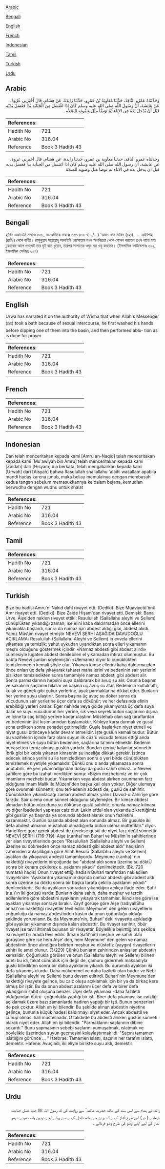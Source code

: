 [Arabic](#arabic)

[Bengali](#bengali)

[English](#english)

[French](#french)

[Indonesian](#indonesian)

[Tamil](#tamil)

[Turkish](#turkish)

[Urdu](#urdu)

## Arabic


<div dir="rtl" lang="ar" style={{fontSize:'larger',backgroundColor:'#f8f9fa',padding:20}}>
وَحَدَّثَنَاهُ عَمْرٌو النَّاقِدُ، حَدَّثَنَا مُعَاوِيَةُ بْنُ عَمْرٍو، حَدَّثَنَا زَائِدَةُ، عَنْ هِشَامٍ، قَالَ أَخْبَرَنِي عُرْوَةُ، عَنْ عَائِشَةَ، أَنَّ رَسُولَ اللَّهِ صلى الله عليه وسلم كَانَ إِذَا اغْتَسَلَ مِنَ الْجَنَابَةِ بَدَأَ فَغَسَلَ يَدَيْهِ قَبْلَ أَنْ يُدْخِلَ يَدَهُ فِي الإِنَاءِ ثُمَّ تَوَضَّأَ مِثْلَ وُضُوئِهِ لِلصَّلاَةِ ‏.‏
</div>
<div style={{backgroundColor:'#f8f9fa',padding:20, marginBottom: 10}}><table> <thead> <tr> <th>References:</th> <th></th> </tr> </thead> <tbody><tr><td>Hadith No</td><td>721</td></tr><tr><td>Arabic No</td><td>316.04</td></tr><tr><td>Reference</td><td>Book 3 Hadith 43</td></tr></tbody></table></div>


<div dir="rtl" lang="ar" style={{fontSize:'larger',backgroundColor:'#f8f9fa',padding:20}}>
وحدثناه عمرو الناقد، حدثنا معاوية بن عمرو، حدثنا زايدة، عن هشام، قال اخبرني عروة، عن عايشة، ان رسول الله صلى الله عليه وسلم كان اذا اغتسل من الجنابة بدا فغسل يديه قبل ان يدخل يده في الاناء ثم توضا مثل وضويه للصلاة
</div>
<div style={{backgroundColor:'#f8f9fa',padding:20, marginBottom: 10}}><table> <thead> <tr> <th>References:</th> <th></th> </tr> </thead> <tbody><tr><td>Hadith No</td><td>721</td></tr><tr><td>Arabic No</td><td>316.04</td></tr><tr><td>Reference</td><td>Book 3 Hadith 43</td></tr></tbody></table></div>

## Bengali


<div dir="ltr" lang="bn" style={{fontSize:'larger',backgroundColor:'#f8f9fa',padding:20}}>
হাদিস একাডেমি নাম্বারঃ ৬০৮, আন্তর্জাতিক নাম্বারঃ ৩১৬ ৬০৮-(.../...) 'আমর আন নাকিদ (রহঃ) ..... আয়িশাহ (রাযিঃ) থেকে বর্ণিত। রাসূলুল্লাহ সাল্লাল্লাহু আলাইহি ওয়াসাল্লাম যখন অপবিত্রতা থেকে গোসল করতেন তখন পাত্রে হাত ঢুকানোর আগে প্রথমেই তার দুই হাত ধুতেন, তারপর সালাতের ওযুর মত ওযু করতেন। (ইসলামিক ফাউন্ডেশনঃ ৬১২, ইসলামিক সেন্টারঃ ৬২৭)
</div>
<div style={{backgroundColor:'#f8f9fa',padding:20, marginBottom: 10}}><table> <thead> <tr> <th>References:</th> <th></th> </tr> </thead> <tbody><tr><td>Hadith No</td><td>721</td></tr><tr><td>Arabic No</td><td>316.04</td></tr><tr><td>Reference</td><td>Book 3 Hadith 43</td></tr></tbody></table></div>

## English


<div dir="ltr" lang="en" style={{fontSize:'larger',backgroundColor:'#f8f9fa',padding:20}}>
Urwa has narrated it on the authority of 'A'isha that when Allah's Messenger (ﷺ) took a bath because of sexual intercourse, he first washed his hands before dipping one of them into the basin, and then performed ablu- tion as is done for prayer
</div>
<div style={{backgroundColor:'#f8f9fa',padding:20, marginBottom: 10}}><table> <thead> <tr> <th>References:</th> <th></th> </tr> </thead> <tbody><tr><td>Hadith No</td><td>721</td></tr><tr><td>Arabic No</td><td>316.04</td></tr><tr><td>Reference</td><td>Book 3 Hadith 43</td></tr></tbody></table></div>

## French


<div dir="ltr" lang="fr" style={{fontSize:'larger',backgroundColor:'#f8f9fa',padding:20}}>

</div>
<div style={{backgroundColor:'#f8f9fa',padding:20, marginBottom: 10}}><table> <thead> <tr> <th>References:</th> <th></th> </tr> </thead> <tbody><tr><td>Hadith No</td><td>721</td></tr><tr><td>Arabic No</td><td>316.04</td></tr><tr><td>Reference</td><td>Book 3 Hadith 43</td></tr></tbody></table></div>

## Indonesian


<div dir="ltr" lang="id" style={{fontSize:'larger',backgroundColor:'#f8f9fa',padding:20}}>
Dan telah menceritakan kepada kami [Amru an-Naqid] telah menceritakan kepada kami [Mu'awiyah bin Amru] telah menceritakan kepada kami [Zaidah] dari [Hisyam] dia berkata, telah mengabarkan kepada kami [Urwah] dari [Aisyah] bahwa Rasulullah shallallahu 'alaihi wasallam apabila mandi hadas karena junub, maka beliau memulainya dengan membasuh kedua tangan sebelum memasukkannya ke dalam bejana, kemudian berwudhu dengan wudhu untuk shalat
</div>
<div style={{backgroundColor:'#f8f9fa',padding:20, marginBottom: 10}}><table> <thead> <tr> <th>References:</th> <th></th> </tr> </thead> <tbody><tr><td>Hadith No</td><td>721</td></tr><tr><td>Arabic No</td><td>316.04</td></tr><tr><td>Reference</td><td>Book 3 Hadith 43</td></tr></tbody></table></div>

## Tamil


<div dir="ltr" lang="ta" style={{fontSize:'larger',backgroundColor:'#f8f9fa',padding:20}}>

</div>
<div style={{backgroundColor:'#f8f9fa',padding:20, marginBottom: 10}}><table> <thead> <tr> <th>References:</th> <th></th> </tr> </thead> <tbody><tr><td>Hadith No</td><td>721</td></tr><tr><td>Arabic No</td><td>316.04</td></tr><tr><td>Reference</td><td>Book 3 Hadith 43</td></tr></tbody></table></div>

## Turkish


<div dir="ltr" lang="tr" style={{fontSize:'larger',backgroundColor:'#f8f9fa',padding:20}}>
Bize bu hadisi Amru'n-Nakid dahî rivayet etti. (Dediki): Bize Muaviyetü'bnü Amr rivayet etti. (Dediki): Bize Zaide Hişam'dan rivayet etti. Demişki: Bana Urve, Âişe'den naklen rivayet ettiki: Resulullah (Sallallahu aleyhi ve Sellem) cünüplükten yıkandığı zaman, işe elini kaba daldırmadan önce ellerini yıkamakla başlardı, sonra da namaz için abdest aldığı gibi, abdest alırdı. Yalnız Müs\im rivayet etmiştir NEVEVİ ŞERHİ AŞAĞIDA DAVUDOĞLU AÇIKLAMA: Resulullah (Sallallahu Aleyhi ve Sellem) in evvela ellerini yıkaması ya temizlik; yahut uykudan uyandıktan sonra elleri yıkamanın meşru olduğunu göstermek içindir. «Namaz abdesti gibi abdest alırdı» cümlesiyle lugaten abdest denilebilen el yıkamadan ihtiraz olunmuştur. Bu babta Nevevî şunları söylemiştir: «Ulemamız diyor ki cünüblükten temizlenmenin kemali şöyle olur. Yıkanan kimse ellerini kaba daldırmazdan önce onları üç defa yıkayarak taharet mahallerini ve bedeninin sair yerlerini pislikten temizledikten sonra tamamiyle namaz abdesti gibi abdest alır. Sonra parmaklarının hepsini suya daldırarak bir avuç su alır. Onunla başının ve sakalının saçlarını hilallar ve başına üç avuç su atar. Bedeninin koltuk altı, kulak ve göbek gibi çukur yerlerine, ayak parmaklarına dikkat eder. Bunların her yerine suyu ulaştırır. Sonra başına üç avuç su döker sonra da vücudunun sair yerlerine üçer defa su dökünür; ve her defasında elinin erebildiği yerleri ovalar. Eğer nehirde veya gölde yıkanıyorsa üç defa suya dalar ve suyu vücudunun her yerine, sık veya seyrek bütün saçlarının dışına ve içine ta saç bittiği yerlere kadar ulaştırır. Müstehab olan sağ taraflardan ve bedeninin üst kısımlarından başlamaktır. Kıbleye karşı durmalı ve gusul sona erdikten sonra şehadet getirmelidir. Gusle başlarken niyet etmeli ve niyet gusul bitinceye kadar devam etmelidir. İşte guslün kemali budur: Bütün bu vazifelerin içinde farz olanı suyun ilk cüz'ü vücuda temas ettiği anda niyet etmek ve suyu bütün bedenine, saçlarına ta'mim etmektir. Bedenin necasetten temiz olması guslün şartıdır. Bundan geriye kalanlar sünnettir. İbrik gibi bir kabla yıkanan kimsenin şu inceliğe dikkati gerekir. İstinca edecek istinca yerini su ile temizledkten sonra o yeri birde cünüblükten temizlemek niyetiyle yıkamalıdır. Çünkü onu o anda yıkamazsa sonra unutabilir. Ve yeri yıkamadığından dolayı da guslü sahih olmaz...» Nevevî şafiîlere göre bu izahatı verdikten sonra: «Bizim mezhebimiz ve bir çok imamların mezhebi budur. Yıkanırken veya abdest alırken ovunmanın farz olduğuna İmam Malik ile Müzenî'den başka kail olan yoktur. Diğer ulemaya göre ovunmak sünnettir; onu terkedenin abdesti de, guslü de sahihtir. Cünüblükten yıkanılacağı zaman abdest almak yalnız Davud-u Zahirîye göre farzdır. Sair ulema onun sünnet oldugunu söylemişler. Bir kimse abdest almadan bütün vücuduna su dökünse guslü sahihtir; onunla namaz kılması ve diğer ibadetleri yapması caiz olur. Lakin efdal olan yukarıda zikrettiğimiz gibi guslün ya başında ya sonunda abdest alarak onun faziletini kazanmaktır. Guslün başında abdest alan sonunda almaz. Bir gusülde iki defa abdest almanın müstahab olmadığında bütün ulema müttefiktir." diyor. Hanefîlere göre gerek abdest de gerekse gusül de niyet farz değil sünnettir. NEVEVİ ŞERHİ (716-719): Aişe (r.anha)'nın Buhari ve Müslim'in sahihlerinde yer alan rivayetlerinde geçen "Resulul\ah (Sallallahu aleyhi ve Sellem) üzerine su dökmeden önce namaz abdesti gibi abdest aldı" hadisinin zahirinden anlaşıldığına göre Allah Resulü (Sallallahu aleyhi ve Sellem) ayakları da yıkayarak abdesti tamamlıyordu. Meymune (r.anha)' nın naklettiği rivayetlerin birçoğunda ise "abdest aldı sonra üzerine su döktÜ sonra bir kenara çekilerek e..yaklarını yıkadı" denilmektedir. (Bk. 720 numaralı hadis) Onun rivayet ettiği hadisin Buhari tarafından nakledilen rivayetinde: "Ayakları(nı yıkama)nın dışında namaz abdesti gibi abdest aldı sonra üzerine su döktü sonra bir başka tarafa çekilip ayaklarını yıkadı" denilmektedir. Bu da ayakların sonradan yıkandığını açıkça ifade eder. Şafii (r.a.)'ın iki görüşü vardır. Bunların daha sahih, daha meşhur ve tercih edilenlerine göre abdestini ayaklarını yıkayarak tamamlar. İkincisine göre ise ayakları yıkamayı sonraya bırakır. Zayıf görüşe göre Aişe (radıyallShu anha)'nın naklettiği rivayetler tevil edilir. Meymune' den gelen rivayetlerin çoğunluğu da namaz abdestinden kastın da onun çoğunluğu olduğu şeklinde yorumlanır. Bu da Meymune'nin, Buhari' deki rivayette açıkladığı gibi ayakları yıkamanın dışında kalan abdesttir. Bu rivayet sarihtir, öbür rivayet ise tevil ihtimali bulunan bir rivayettir. Böylelikle belirttiğimiz şekilde iki rivayet bir arada tevil edilir. (İmam Şafil'nin) meşhur ve sahih olan görüşüne göre ise hem Aişe' den, hem Meymune' den gelen ve namaz abdestinin önce alındığını belirten meşhur ve niüstefız (yaygın) rivayetlerin zahirı ile amel olunur. (3/229) Çünkü bunların zahirinden anlaşılan abdestin kemalidir. Çoğunlukla görülen ve onun (Sallallahu aleyhi ve Sellem) bilinen adeti bu idi, fakat cünüplük için değil de, çamuru gidermek maksadıyla guslü bitirdikten sonra bir daha ayaklarını yıkardı. Bu durumda ayakları iki defa yıkanmış olurdu. Daha mükemmel ve daha faziletli olan budur ve Nebi (Sallallahu aleyhi ve Sellem) bunu devam etlirirdi. Buhari'nin Meymune'den naklettiği rivayete gelince, bu caiz oluşu açıklamak için bir ya da birkaç kere olmuş bir iştir. Bu da onun abdest azalarını üçer defa ve birer defa yıkadığının sabit oluşuna benzer. Üçer defa yıkaması -daha faziletli olduğundan ötürü- çoğunlukla yaptığı bir işti. Birer defa yıkaması ise caizliği açıklamak üzere bazı zamanlarda nadiren yaptığı bir işti. Bunun benzerleri de pek çoktur. Allah en iyi bilendir. Bu şekilde alınan abdestin niyetine gelince, bununla küçük hadesi kaldırmayı niyet eder. Ancak abdestli ve cünüp olması hali müstesnadır. O takdirde bu abdesti alırken guslün sünneti olarak niyet eder. Allah en iyi bilendir. "Parmaklarını saçlarının dibine sokardı." Bunu yapmasının sebebi saçlarını yumuşatmak, ıslatmak ve böylelikle üzerinden suyun geçmesini kolaylaştırmak idi. "Saçını tamamen ıslatlığını görünce ... " İstebrae: Tamamen ıslattı, saçının her tarafını ıslattı, demektir. Hafene: Avuçladı, iki eliyle birlikte suyu aldı, demektir
</div>
<div style={{backgroundColor:'#f8f9fa',padding:20, marginBottom: 10}}><table> <thead> <tr> <th>References:</th> <th></th> </tr> </thead> <tbody><tr><td>Hadith No</td><td>721</td></tr><tr><td>Arabic No</td><td>316.04</td></tr><tr><td>Reference</td><td>Book 3 Hadith 43</td></tr></tbody></table></div>

## Urdu


<div dir="rtl" lang="ur" style={{fontSize:'larger',backgroundColor:'#f8f9fa',padding:20}}>
زائدہ نے ہشام سے اسی سند کے ساتھ حضرت عائشہ ؓ سے روایت کی کہ رسول اللہ ﷺ جب غسل جنابت فرماتے ( تو ) اس طرح آغاز کرتے کہ برتن میں ہاتھ داخل کرنے سے پہلے اپنے دونوں ہاتھ دھوتے ، پھر نماز کے لیے اپنے وضو کی طرح وضو فرماتے ۔
</div>
<div style={{backgroundColor:'#f8f9fa',padding:20, marginBottom: 10}}><table> <thead> <tr> <th>References:</th> <th></th> </tr> </thead> <tbody><tr><td>Hadith No</td><td>721</td></tr><tr><td>Arabic No</td><td>316.04</td></tr><tr><td>Reference</td><td>Book 3 Hadith 43</td></tr></tbody></table></div>